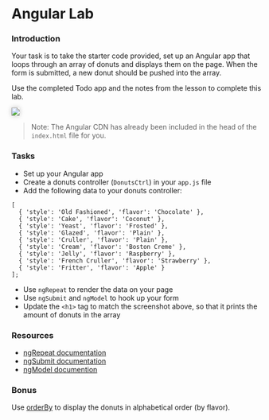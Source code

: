 # Angular Lab

### Introduction

Your task is to take the starter code provided, set up an Angular app that loops through an array of donuts and displays them on the page. When the form is submitted, a new donut should be pushed into the array.

Use the completed Todo app and the notes from the lesson to complete this lab.

<img src="http://i.imgur.com/dqWWDeI.png" style="box-shadow: 0px 0px 10px 0px rgba(0,0,0,0.25);">

> Note: The Angular CDN has already been included in the head of the `index.html` file for you.

### Tasks

* Set up your Angular app
* Create a donuts controller (`DonutsCtrl`) in your `app.js` file
* Add the following data to your donuts controller:

```
[
  { 'style': 'Old Fashioned', 'flavor': 'Chocolate' },
  { 'style': 'Cake', 'flavor': 'Coconut' },
  { 'style': 'Yeast', 'flavor': 'Frosted' },
  { 'style': 'Glazed', 'flavor': 'Plain' },
  { 'style': 'Cruller', 'flavor': 'Plain' },
  { 'style': 'Cream', 'flavor': 'Boston Creme' },
  { 'style': 'Jelly', 'flavor': 'Raspberry' },
  { 'style': 'French Cruller', 'flavor': 'Strawberry' },
  { 'style': 'Fritter', 'flavor': 'Apple' }
];
```

* Use `ngRepeat` to render the data on your page
* Use `ngSubmit` and `ngModel` to hook up your form
* Update the `<h1>` tag to match the screenshot above, so that it prints the amount of donuts in the array

### Resources

* [ngRepeat documentation](https://docs.angularjs.org/api/ng/directive/ngRepeat)
* [ngSubmit documentation](https://docs.angularjs.org/api/ng/directive/ngSubmit)
* [ngModel documention](https://docs.angularjs.org/api/ng/directive/ngModel)

### Bonus

Use [orderBy](https://docs.angularjs.org/api/ng/filter/orderBy) to display the donuts in alphabetical order (by flavor).
